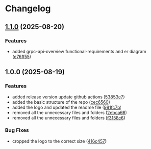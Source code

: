 # Changelog

## [1.1.0](https://github.com/Phylax-IAM/Signum.Token-Service.Design/compare/v1.0.0...v1.1.0) (2025-08-20)


### Features

* added grpc-api-overview functional-requirements and er diagram ([e76ff55](https://github.com/Phylax-IAM/Signum.Token-Service.Design/commit/e76ff559c2c8db52eef85d4f4ab6da384d5a31ea))

## 1.0.0 (2025-08-19)


### Features

* added release version update github actions ([53853e7](https://github.com/Phylax-IAM/Signum.Token-Service.Design/commit/53853e71c7e701e2434a39c9f1ba63a900be68c5))
* added the basic structure of the repo ([cec6560](https://github.com/Phylax-IAM/Signum.Token-Service.Design/commit/cec65609905f73618ddfb2c9c21b67b7b485019c))
* added the logo and updated the readme file ([981fc7b](https://github.com/Phylax-IAM/Signum.Token-Service.Design/commit/981fc7b99d25ce54185293a644f89a5bc35e5ea0))
* removed all the unnecessary files and folders ([2ebca66](https://github.com/Phylax-IAM/Signum.Token-Service.Design/commit/2ebca66db55f1acc32d349a4469b0c96e306228c))
* removed all the unnecessary files and folders ([f3158c6](https://github.com/Phylax-IAM/Signum.Token-Service.Design/commit/f3158c673d8dc696c37d8d2ab0491d90386ed1e3))


### Bug Fixes

* cropped the logo to the correct size ([416c457](https://github.com/Phylax-IAM/Signum.Token-Service.Design/commit/416c4577aba5c40b5c40f96f77e9b7133675dda3))
